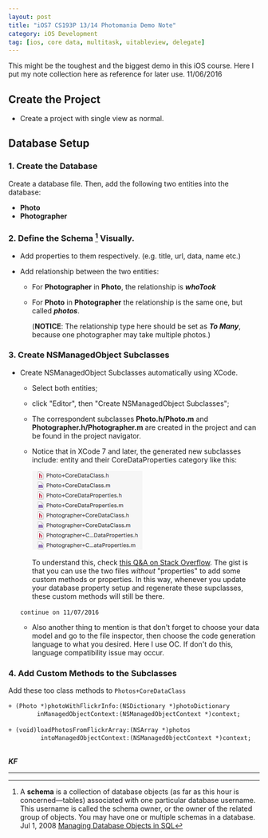 ```yaml
--- 
layout: post
title: "iOS7 CS193P 13/14 Photomania Demo Note"
category: iOS Development
tag: [ios, core data, multitask, uitableview, delegate]
---
```

<div class = "message">
This might be the toughest and the biggest demo in this iOS course. Here I put my note collection here as reference for later use. 11/06/2016
</div>

## Create the Project
- Create a project with single view as normal.

## Database Setup

### 1. Create the Database
Create a database file. Then, add the following two entities into the database:
	 
- **Photo**
- **Photographer**
<!--more-->

### 2. Define the Schema [^schema] Visually.

- Add properties to them respectively. (e.g. title, url, data, name etc.)

- Add relationship between the two entities:
	- For **Photographer** in **Photo**, the relationship is ***whoTook***
	- For **Photo** in **Photographer** the relationship is the same one, but called ***photos***.

		(**NOTICE**: The relationship type here should be set as ***To Many***, because one photographer may take multiple photos.)
	
### 3. Create NSManagedObject Subclasses
- Create NSManagedObject Subclasses automatically using XCode.
	- Select both entities;
	- click "Editor", then "Create NSManagedObject Subclasses";
	- The correspondent subclasses **Photo.h/Photo.m** and **Photographer.h/Photographer.m** are created in the project and can be found in the project navigator.
	- Notice that in XCode 7 and later, the generated new subclasses include: entity and their CoreDataProperties category like this:

		![subclasses](/public/img/20161106-0.png)
	
		To understand this, check [this Q&A on Stack Overflow](http://stackoverflow.com/questions/33106098/xcode-7-generates-core-data-entity-with-additional-coredataproperties-category). The gist is that you can use  the two files *without* "properties" to add some custom methods or properties. In this way, whenever you update your database property setup and regenerate these supclasses, these custom methods will still be there.

	`continue on 11/07/2016`

	- Also another thing to mention is that don't forget to choose your data model and go to the file inspector, then choose the code generation language to what you desired. Here I use OC. If don't do this, language compatibility issue may occur. 

### 4. Add Custom Methods to the Subclasses
Add these too class methods to `Photos+CoreDataClass`

```objc
+ (Photo *)photoWithFlickrInfo:(NSDictionary *)photoDictionary
        inManagedObjectContext:(NSManagedObjectContext *)context;

+ (void)loadPhotosFromFlickrArray:(NSArray *)photos
         intoManagedObjectContext:(NSManagedObjectContext *)context;
```

<br>***KF***

---
[^schema]: A **schema** is a collection of database objects (as far as this hour is concerned—tables) associated with one particular database username. This username is called the schema owner, or the owner of the related group of objects. You may have one or multiple schemas in a database. Jul 1, 2008 [Managing Database Objects in SQL](http://www.informit.com/articles/article.aspx?p=1216889&seqNum=2)  